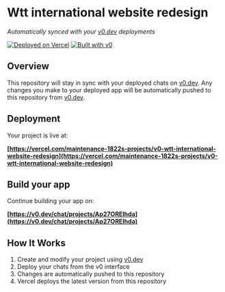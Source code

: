 # Wtt international website redesign

*Automatically synced with your [v0.dev](https://v0.dev) deployments*

[![Deployed on Vercel](https://img.shields.io/badge/Deployed%20on-Vercel-black?style=for-the-badge&logo=vercel)](https://vercel.com/maintenance-1822s-projects/v0-wtt-international-website-redesign)
[![Built with v0](https://img.shields.io/badge/Built%20with-v0.dev-black?style=for-the-badge)](https://v0.dev/chat/projects/Ap27ORElhda)

## Overview

This repository will stay in sync with your deployed chats on [v0.dev](https://v0.dev).
Any changes you make to your deployed app will be automatically pushed to this repository from [v0.dev](https://v0.dev).

## Deployment

Your project is live at:

**[https://vercel.com/maintenance-1822s-projects/v0-wtt-international-website-redesign](https://vercel.com/maintenance-1822s-projects/v0-wtt-international-website-redesign)**

## Build your app

Continue building your app on:

**[https://v0.dev/chat/projects/Ap27ORElhda](https://v0.dev/chat/projects/Ap27ORElhda)**

## How It Works

1. Create and modify your project using [v0.dev](https://v0.dev)
2. Deploy your chats from the v0 interface
3. Changes are automatically pushed to this repository
4. Vercel deploys the latest version from this repository